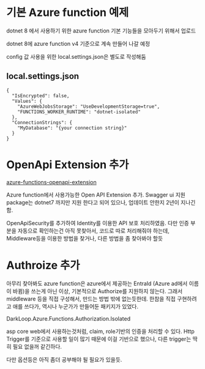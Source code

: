 # 기본 Azure function 예제

dotnet 8 에서 사용하기 위한 azure function 기본 기능들을 모아두기 위해서 업로드

dotnet 8에 azure function v4 기준으로 계속 만들어 나갈 예정

config 값 사용을 위한 local.settings.json은 별도로 작성해둠



## local.settings.json

```
{
  "IsEncrypted": false,
  "Values": {
    "AzureWebJobsStorage": "UseDevelopmentStorage=true",
    "FUNCTIONS_WORKER_RUNTIME": "dotnet-isolated"
  },
  "ConnectionStrings": {
    "MyDatabase": "{your connection string}"
  }
}

```

# OpenApi Extension 추가
[azure-functions-openapi-extension](https://github.com/Azure/azure-functions-openapi-extension/blob/main/docs/enable-open-api-endpoints-out-of-proc.md)

Azure function에서 사용가능한 Open API Extension 추가.
Swagger ui 지원
package는 dotnet7 까지만 지원 한다고 되어 있으나, 업데이트 안한지 2년이 지나긴함.

OpenApiSecurity를 추가하여 Identity를 이용한 API 보호 처리하였음.
다만 인증 부분을 자동으로 확인하는건 아직 못찾아서, 코드로 따로 처리해줘야 하는데, Middleware등을 이용한 방법을 찾거나, 다른 방법을 좀 찾아봐야 할듯

# Authroize 추가
아무리 찾아봐도 azure function은 azure에서 제공하는 EntraId (Azure ad에서 이름이 바뀜)을 쓰는게 아닌 이상, 기본적으로 Authorize를 지원하지 않는다.
그래서 middleware 등을 직접 구성해서, 만드는 방법 밖에 없는듯한데.
한참을 직접 구현하려고 애를 쓰다가, 역시나 누군가가 만들어둔 패키지가 있었다.

DarkLoop.Azure.Functions.Authorization.Isolated

asp core web에서 사용하는것처럼, claim, role기반의 인증을 처리할 수 있다.
Http Trigger를 기준으로 사용할 일이 많기 때문에 이걸 기반으로 했으나, 다른 trigger는 딱히 필요 없을꺼 같긴하다.

다만 옵션등은 아직 좀더 공부해야 될 필요가 있을듯.